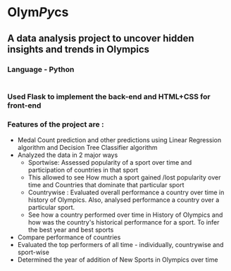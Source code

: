 # Olym*Py*cs 
## A data analysis project to uncover hidden insights and trends in Olympics

### Language - Python<br /><br />
### Used Flask to implement the back-end and HTML+CSS for front-end

### Features of the project are :
* Medal Count prediction and other predictions using Linear Regression algorithm and Decision Tree Classifier algorithm
* Analyzed the data in 2 major ways
  * Sportwise: Assessed popularity of a sport over time and participation of countries in that sport
  * This allowed to see How much a sport gained /lost popularity over time and Countries that dominate that particular sport<br />
  * Countrywise : Evaluated overall performance a country over time in history of Olympics. Also, analysed performance a country over a particular sport. 
  * See how a country performed over time in History of Olympics and how was the country's historical performance for a sport. To infer the best year and best sports
* Compare performance of countries
* Evaluated the top performers of all time - individually, countrywise and sport-wise
* Determined the year of addition of New Sports in Olympics over time
